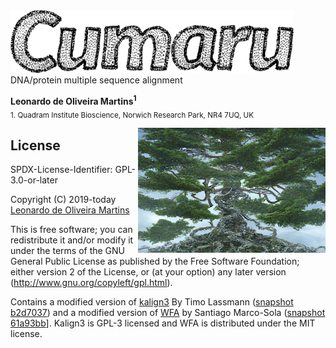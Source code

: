 <img src="recipe/cumaru-text.png" height="100" alt="Cumaru written in stylised fonts">
DNA/protein multiple sequence alignment


__Leonardo de Oliveira Martins<sup>1</sup>__
<br>
<sub>1. Quadram Institute Bioscience, Norwich Research Park, NR4 7UQ, UK</sub>

<img src="recipe/cumaru-logo.png" height="200" align="right" alt="AI drawing of a tree">

## License
SPDX-License-Identifier: GPL-3.0-or-later

Copyright (C) 2019-today  [Leonardo de Oliveira Martins](https://github.com/leomrtns)

This is free software; you can redistribute it and/or modify it under the terms of the GNU General Public
License as published by the Free Software Foundation; either version 2 of the License, or (at your option) any later
version (http://www.gnu.org/copyleft/gpl.html).

Contains a modified version of [kalign3](https://github.com/TimoLassmann/kalign) By Timo Lassmann 
([snapshot b2d7037](https://github.com/TimoLassmann/kalign/commit/b2d70375780b756dbec215d63839b8713d44174a)) and a
modified version of [WFA](https://github.com/smarco/WFA) by Santiago Marco-Sola 
([snapshot 61a93bb](https://github.com/smarco/WFA/commit/61a93bb3f1845e0409b04a7e178e5c6226f68f45)].
Kalign3 is GPL-3 licensed and WFA is distributed under the MIT license.

